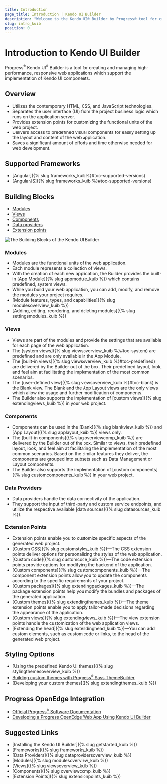 ```yaml
---
title: Introduction
page_title: Introduction | Kendo UI Builder
description: "Welcome to the Kendo UI® Builder by Progress® tool for creating and managing Angular and AngularJS-based web applications."
slug: intro_kuib
position: 0
---
```


# Introduction to Kendo UI Builder

Progress<sup>®</sup> Kendo UI<sup>®</sup> Builder is a tool for creating and managing high-performance, responsive web applications which support the implementation of Kendo UI components.

## Overview

* Utilizes the contemporary HTML, CSS, and JavaScript technologies.
* Separates the user interface (UI) from the project business logic which runs on the application server.
* Provides extension points for customizing the functional units of the web project.
* Delivers access to predefined visual components for easily setting up the layout and content of the web application.
* Saves a significant amount of efforts and time otherwise needed for web development.

## Supported Frameworks

* [Angular]({% slug frameworks_kuib%}#toc-supported-versions)
* [AngularJS]({% slug frameworks_kuib %}#toc-supported-versions)

## Building Blocks

* [Modules](#toc-modules)
* [Views](#toc-views)
* [Components](#toc-components)
* [Data providers](#toc-data-providers)
* [Extension points](#toc-extension-points)

<img src="../images/building_blocks_intro_kuib.png" class="img-responsive" alt="The Building Blocks of the Kendo UI Builder"/>

### Modules

* Modules are the functional units of the web application.
* Each module represents a collection of views.
* With the creation of each new application, the Builder provides the built-in [App Module]({% slug appmodule_kuib %}) which contains predefined, system views.
* While you build your web application, you can add, modify, and remove the modules your project requires.
* [Module features, types, and capabilities]({% slug modulesoverview_kuib %})
* [Adding, editing, reordering, and deleting modules]({% slug settingsmodules_kuib %})

### Views

* Views are part of the modules and provide the settings that are available for each page of the web application.
* The [system views]({% slug viewsoverview_kuib %}#toc-system) are predefined and are only available in the App Module.
* The [built-in views]({% slug viewsoverview_kuib %}#toc-predefined) are delivered by the Builder out of the box. Their predefined layout, look, and feel aim at facilitating the implementation of the most common scenarios.
* The [user-defined view]({% slug viewsoverview_kuib %}#toc-blank) is the Blank view. The Blank and the App Layout views are the only views which allow the usage and further modification of components.  
* The Builder also supports the implementation of [custom views]({% slug extendingviews_kuib %}) in your web project.

### Components

* Components can be used in the [Blank]({% slug blankview_kuib %}) and [App Layout]({% slug applayout_kuib %}) views only.  
* The [built-in components]({% slug overviewcomp_kuib %}) are delivered by the Builder out of the box. Similar to views, their predefined layout, look, and feel aim at facilitating the implementation of the most common scenarios. Based on the similar features they deliver, the components are grouped into subsets such as Data Management or Layout components.
* The Builder also supports the implementation of [custom components]({% slug customcomponents_kuib %}) in your web project.  

### Data Providers

* Data providers handle the data connectivity of the application.
* They support the input of third-party and custom service endpoints, and utilize the respective available [data sources]({% slug datasources_kuib %}).

### Extension Points

* Extension points enable you to customize specific aspects of the generated web project.
* [Custom CSS]({% slug customstyles_kuib %})&mdash;The CSS extension points deliver options for personalizing the styles of the web application.
* [Custom code]({% slug customcode_kuib %})&mdash;The code extension points provide options for modifying the backend of the application.  
* [Custom components]({% slug customcomponents_kuib %})&mdash;The component extension points allow you to update the components according to the specific requirements of your project.
* [Custom packages]({% slug extendingpackages_kuib %})&mdash;The package extension points help you modify the bundles and packages of the generated application.
* [Custom themes]({% slug extendingthemes_kuib %})&mdash;The theme extension points enable you to apply tailor-made decisions regarding the appearance of the application.  
* [Custom views]({% slug extendingviews_kuib %})&mdash;The view extension points handle the customization of the web application views.
* [Extending the head]({% slug extendinghead_kuib %})&mdash;You can add custom elements, such as custom code or links, to the head of the generated web project.

## Styling Options

* [Using the predefined Kendo UI themes]({% slug stylingthemesoverview_kuib %})
* [Building custom themes with Progress<sup>®</sup> Sass ThemeBuilder](http://themebuilder.telerik.com/)
* [Developing your custom themes]({% slug extendingthemes_kuib %})

## Progress OpenEdge Integration

* [Official Progress<sup>®</sup> Software Documentation](https://www.progress.com/documentation/kendo-ui-builder)  
* [Developing a Progress OpenEdge Web App Using Kendo UI Builder](https://www.progress.com/services/education/openedge/developing-an-openedge-web-app-using-kendo-ui-builder)

## Suggested Links

* [Installing the Kendo UI Builder]({% slug getstarted_kuib %})
* [Frameworks]({% slug frameworks_kuib %})
* [Data Providers]({% slug dataprovidersoverview_kuib %})
* [Modules]({% slug modulesoverview_kuib %})
* [Views]({% slug viewsoverview_kuib %})
* [Components]({% slug overviewcomp_kuib %})
* [Extension Points]({% slug extensionpoints_kuib %})
